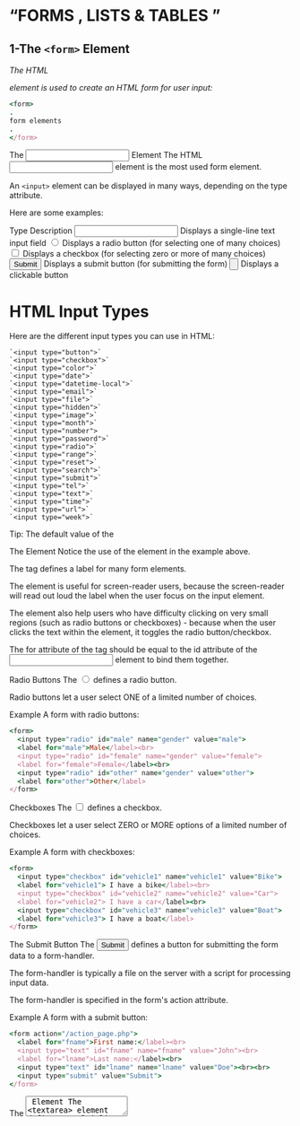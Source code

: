 #  “FORMS , LISTS & TABLES ”

## 1-The `<form>` Element
*The HTML <form> element is used to create an HTML form for user input:*
  
``` ruby 
<form>
.
form elements
.
</form>
```

The <input> Element
The HTML <input> element is the most used form element.

An `<input>` element can be displayed in many ways, depending on the type attribute.

Here are some examples:

Type	Description
<input type="text">	Displays a single-line text input field
<input type="radio">	Displays a radio button (for selecting one of many choices)
<input type="checkbox">	Displays a checkbox (for selecting zero or more of many choices)
<input type="submit">	Displays a submit button (for submitting the form)
<input type="button">	Displays a clickable button




# HTML Input Types
Here are the different input types you can use in HTML:


```
`<input type="button">`
`<input type="checkbox">`
`<input type="color">`
`<input type="date">`
`<input type="datetime-local">`
`<input type="email">`
`<input type="file">`
`<input type="hidden">`
`<input type="image">`
`<input type="month">`
`<input type="number">
`<input type="password">`
`<input type="radio">`
`<input type="range">`
`<input type="reset">`
`<input type="search">`
`<input type="submit">`
`<input type="tel">`
`<input type="text">`
`<input type="time">`
`<input type="url">`
`<input type="week">`
```

Tip: The default value of the




The <label> Element
Notice the use of the <label> element in the example above.

The <label> tag defines a label for many form elements.

The <label> element is useful for screen-reader users, because the screen-reader will read out loud the label when the user focus on the input element.

The <label> element also help users who have difficulty clicking on very small regions (such as radio buttons or checkboxes) - because when the user clicks the text within the <label> element, it toggles the radio button/checkbox.

The for attribute of the <label> tag should be equal to the id attribute of the <input> element to bind them together.





Radio Buttons
The <input type="radio"> defines a radio button.

Radio buttons let a user select ONE of a limited number of choices.

Example
A form with radio buttons:

``` ruby 
<form>
  <input type="radio" id="male" name="gender" value="male">
  <label for="male">Male</label><br>
  <input type="radio" id="female" name="gender" value="female">
  <label for="female">Female</label><br>
  <input type="radio" id="other" name="gender" value="other">
  <label for="other">Other</label>
</form>
```



Checkboxes
The <input type="checkbox"> defines a checkbox.

Checkboxes let a user select ZERO or MORE options of a limited number of choices.

Example
A form with checkboxes:

``` ruby 
<form>
  <input type="checkbox" id="vehicle1" name="vehicle1" value="Bike">
  <label for="vehicle1"> I have a bike</label><br>
  <input type="checkbox" id="vehicle2" name="vehicle2" value="Car">
  <label for="vehicle2"> I have a car</label><br>
  <input type="checkbox" id="vehicle3" name="vehicle3" value="Boat">
  <label for="vehicle3"> I have a boat</label>
</form>
```





The Submit Button
The <input type="submit"> defines a button for submitting the form data to a form-handler.

The form-handler is typically a file on the server with a script for processing input data.

The form-handler is specified in the form's action attribute.

Example
A form with a submit button:

``` ruby 
<form action="/action_page.php">
  <label for="fname">First name:</label><br>
  <input type="text" id="fname" name="fname" value="John"><br>
  <label for="lname">Last name:</label><br>
  <input type="text" id="lname" name="lname" value="Doe"><br><br>
  <input type="submit" value="Submit">
</form>
```





The <textarea> Element
The <textarea> element defines a multi-line input field (a text area):

Example

``` ruby 
<textarea name="message" rows="10" cols="30">
The cat was playing in the garden.
</textarea>
```


Input Type Password
<input type="password"> defines a password field:

Example

``` ruby 
<form>
  <label for="username">Username:</label><br>
  <input type="text" id="username" name="username"><br>
  <label for="pwd">Password:</label><br>
  <input type="password" id="pwd" name="pwd">
</form>
```






Input Type Email
The <input type="email"> is used for input fields that should contain an e-mail address.

Depending on browser support, the e-mail address can be automatically validated when submitted.

Some smartphones recognize the email type, and add ".com" to the keyboard to match email input.

Example

``` ruby 
<form>
  <label for="email">Enter your email:</label>
  <input type="email" id="email" name="email">
</form>
```




Input Type Url
The <input type="url"> is used for input fields that should contain a URL address.

Depending on browser support, the url field can be automatically validated when submitted.

Some smartphones recognize the url type, and adds ".com" to the keyboard to match url input.

Example

``` ruby 
<form>
  <label for="homepage">Add your homepage:</label>
  <input type="url" id="homepage" name="homepage">
</form>
```

<hr>

# CSS Lists

HTML Lists and CSS List Properties
In HTML, there are two main types of lists:

- unordered lists (<ul>) - the list items are marked with bullets
- ordered lists (<ol>) - the list items are marked with numbers or letters
  
  
*The CSS list properties allow you to:*

- Set different list item markers for ordered lists
- Set different list item markers for unordered lists
- Set an image as the list item marker
- Add background colors to lists and list items



## Different List Item Markers
The list-style-type property specifies the type of list item marker.

The following example shows some of the available list item markers:

Example

``` ruby 
ul.a {
  list-style-type: circle;
}

ul.b {
  list-style-type: square;
}

ol.c {
  list-style-type: upper-roman;
}

ol.d {
  list-style-type: lower-alpha;
}
```



An Image as The List Item Marker
The list-style-image property specifies an image as the list item marker:

Example

``` ruby 
ul {
  list-style-image: url('sqpurple.gif');
}
```




***Position The List Item Markers***
The list-style-position property specifies the position of the list-item markers (bullet points).

Example

``` ruby 
ul.a {
  list-style-position: outside;
}

ul.b {
  list-style-position: inside;
}
```



## CSS Borders

The CSS border properties allow you to specify the style, width, and color of an element's border.



CSS Border Style
The border-style property specifies what kind of border to display.


The border-style property can have from one to four values (for the top border, right border, bottom border, and the left border).

Example
Demonstration of the different border styles:

- p.dotted {border-style: dotted;}
- p.dashed {border-style: dashed;}
- p.solid {border-style: solid;}
- p.double {border-style: double;}
- p.groove {border-style: groove;}
- p.ridge {border-style: ridge;}
- p.inset {border-style: inset;}
- p.outset {border-style: outset;}
- p.none {border-style: none;}
- p.hidden {border-style: hidden;}
- p.mix {border-style: dotted dashed solid double;}



# CSS cursor Property

***Example***

*CSS can generate a bunch of different mouse cursors:*

- alias {cursor: alias;}
- all-scroll {cursor: all-scroll;}
- auto {cursor: auto;}
- cell {cursor: cell;}
- context-menu {cursor: context-menu;}
- col-resize {cursor: col-resize;}
- copy {cursor: copy;}
- crosshair {cursor: crosshair;}
- default {cursor: default;}
- e-resize {cursor: e-resize;}
- ew-resize {cursor: ew-resize;}
- grab {cursor: grab;}
- grabbing {cursor: grabbing;}
- help {cursor: help;}
- move {cursor: move;}
- n-resize {cursor: n-resize;}
- ne-resize {cursor: ne-resize;}
- nesw-resize {cursor: nesw-resize;}
- ns-resize {cursor: ns-resize;}
- nw-resize {cursor: nw-resize;}
- nwse-resize {cursor: nwse-resize;}
- no-drop {cursor: no-drop;}
- none {cursor: none;}
- not-allowed {cursor: not-allowed;}
- pointer {cursor: pointer;}
- progress {cursor: progress;}
- row-resize {cursor: row-resize;}
- s-resize {cursor: s-resize;}
- se-resize {cursor: se-resize;}






# Creating custom events

![](https://thumbs.gfycat.com/SoupyPeriodicAkitainu-size_restricted.gif)

Events can be created with the Event constructor as follows:


``` ruby 
const event = new Event('build');

// Listen for the event.
elem.addEventListener('build', function (e) { /* ... */ }, false);

// Dispatch the event.
elem.dispatchEvent(event);
```




Adding custom data – CustomEvent()
To add more data to the event object, the CustomEvent interface exists and the detail property can be used to pass custom data.
For example, the event could be created as follows:

const event = new CustomEvent('build', { detail: elem.dataset.time });
This will then allow you to access the additional data in the event listener:

```
function eventHandler(e) {
  console.log('The time is: ' + e.detail);
}
```


<hr>

 # JavaScript HTML DOM EventListener

***The addEventListener() method***


Example
Add an event listener that fires when a user clicks a button:

document.getElementById("myBtn").addEventListener("click", displayDate);


The `addEventListener()` method attaches an event handler to the specified element.
The `addEventListener()` method attaches an event handler to an element without overwriting existing event handlers.
You can add many event handlers to one element.
You can add many event handlers of the same type to one element, i.e two "click" events.
You can add event listeners to any DOM object not only HTML elements. i.e the window object.
The `addEventListener()` method makes it easier to control how the event reacts to bubbling.
When using the `addEventListener()` method, the JavaScript is separated from the HTML markup, for better readability and allows you to add event listeners even when you do not control the HTML markup.
You can easily remove an event listener by using the `removeEventListener()` method.





HTML Event Attributes


On this page I give a quick overview of the most important events, including compatibility information for modern browsers.

All events named on this page are recognized by most browsers when they occur on certain HTML elements. This means that the browser looks if any event handling script is registered to the HTML element for this event. If there is such a script, it is executed immediately.

In the beginning there were only a few events. These events work in almost all JavaScript browsers, even in very old ones. Note that in those early days events worked on links and form fields, sometimes on then entire window, but not on many other HTML elements.



Interface events
Interface events are events that are not caused by user actions, but by the result of user actions.
When the user clicks on any element he always causes a click event. When clicking on the element has special meaning, an additional interface event is caused.
For instance, when the user clicks on a link his action causes a click event. Clicking on a link orders a new page to be loaded, though, so the result of this specific click event is the interface event unload.

Other interface events are resize, scroll and focus/blur.




Mouse events
From Netscape 2 onwards all browsers recognize two events on links. When the user moves the mouse into the link area, the mouseover event fires. When he clicks on it the click event fires. Pretty soon after the mouseout event was added, which fires when the mouse leaves the link area. Thus the Traditional Triad of mouse events was formed.



Form events
Forms recognize the submit and reset events, which — predictably — fire when the user submits or resets a form. The submit event is the key of any form validation script. When the user submits the form, go through all form fields and see if he has filled in correct data. If you spot a mistake, stop the form submission and alert the user of the problem.




